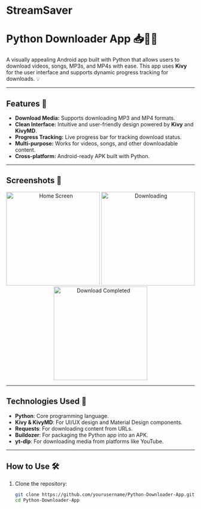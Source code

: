 # StreamSaver
# Python Downloader App 📥🎵🎥

A visually appealing Android app built with Python that allows users to download videos, songs, MP3s, and MP4s with ease. This app uses **Kivy** for the user interface and supports dynamic progress tracking for downloads. 💡

---

## Features 🌟
- **Download Media:** Supports downloading MP3 and MP4 formats.
- **Clean Interface:** Intuitive and user-friendly design powered by **Kivy** and **KivyMD**.
- **Progress Tracking:** Live progress bar for tracking download status.
- **Multi-purpose:** Works for videos, songs, and other downloadable content.
- **Cross-platform:** Android-ready APK built with Python.

---

## Screenshots 📸
<p align="center">
  <img src="assets/screenshots/home_screen.png" width="250" alt="Home Screen"/>
  <img src="assets/screenshots/downloading.png" width="250" alt="Downloading"/>
  <img src="assets/screenshots/completed.png" width="250" alt="Download Completed"/>
</p>

---

## Technologies Used 🚀
- **Python**: Core programming language.
- **Kivy & KivyMD**: For UI/UX design and Material Design components.
- **Requests**: For downloading content from URLs.
- **Buildozer**: For packaging the Python app into an APK.
- **yt-dlp**: For downloading media from platforms like YouTube.

---

## How to Use 🛠️
1. Clone the repository:
   ```bash
   git clone https://github.com/yourusername/Python-Downloader-App.git
   cd Python-Downloader-App
